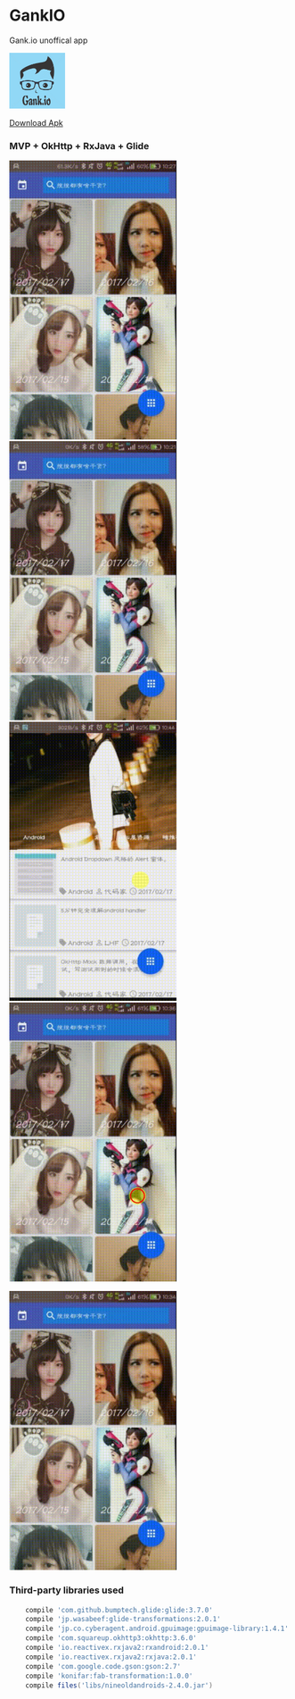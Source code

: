# GankIO
Gank.io unoffical app


<img src="https://github.com/InnoFang/GankIO/blob/master/app/src/main/res/drawable/icon.png" height="100px" width="100px"/>

[Download Apk](https://github.com/InnoFang/GankIO/blob/master/apk/gankio.apk?raw=true)

### MVP + OkHttp + RxJava + Glide

<img src="https://github.com/InnoFang/GankIO/blob/master/gif/Category.gif" height="500px" width="300px"/>  <img src="https://github.com/InnoFang/GankIO/blob/master/gif/DailyGank.gif" height="500px" width="300px"/>  
<img src="https://github.com/InnoFang/GankIO/blob/master/gif/collection.gif" height="500px" width="300px"/>  <img src="https://github.com/InnoFang/GankIO/blob/master/gif/gankdetail.gif" height="500px" width="300px"/>

<img src="https://github.com/InnoFang/GankIO/blob/master/gif/search.gif" height="500px" width="300px"/>

### Third-party libraries used

```gradle
    compile 'com.github.bumptech.glide:glide:3.7.0'
    compile 'jp.wasabeef:glide-transformations:2.0.1'
    compile 'jp.co.cyberagent.android.gpuimage:gpuimage-library:1.4.1'
    compile 'com.squareup.okhttp3:okhttp:3.6.0'
    compile 'io.reactivex.rxjava2:rxandroid:2.0.1'
    compile 'io.reactivex.rxjava2:rxjava:2.0.1'
    compile 'com.google.code.gson:gson:2.7'
    compile 'konifar:fab-transformation:1.0.0'
    compile files('libs/nineoldandroids-2.4.0.jar')
```
